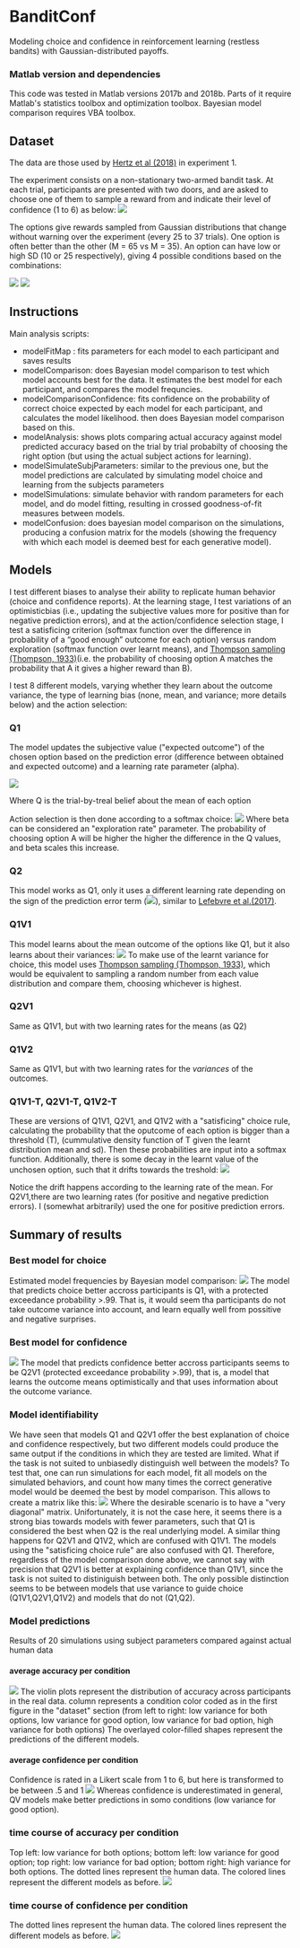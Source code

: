 # BanditConf
Modeling choice and confidence in reinforcement learning (restless bandits) with Gaussian-distributed payoffs.

### Matlab version and dependencies
This code was tested in Matlab versions 2017b and 2018b. Parts of it require Matlab's statistics toolbox and optimization toolbox. Bayesian model comparison requires VBA toolbox.

## Dataset 
 The data are those used by [Hertz et al (2018)](https://journals.plos.org/plosone/article?id=10.1371/journal.pone.0195399) in experiment 1.

The experiment consists on a non-stationary two-armed bandit task. At each trial, participants are presented with two doors, and are asked to choose one of them to sample a reward from and indicate their level of confidence (1 to 6) as below:
<img src="./Figures/HertzTrial.PNG">

The options give rewards sampled from Gaussian distributions that change without warning over the experiment (every 25 to 37 trials). One option is often better than the other (M = 65 vs M = 35). An option can have low or high SD (10 or 25 respectively), giving 4 possible conditions based on the combinations:

<img src= "https://latex.codecogs.com/gif.latex?%5C%5C%20SD_%7Bbad%7D%20%3D%2010%2C%20SD_%7Bgood%7D%20%3D%2010%20%5C%5C%20SD_%7Bbad%7D%20%3D%2025%2C%20SD_%7Bgood%7D%20%3D%2010%20%5C%5C%20SD_%7Bbad%7D%20%3D%2010%2C%20SD_%7Bgood%7D%20%3D%2025%20%5C%5C%20SD_%7Bbad%7D%20%3D%2025%2C%20SD_%7Bgood%7D%20%3D%2025%20%5C%5C">

<img src="./Figures/HertzConditions_Exp1.PNG">

## Instructions 
Main analysis scripts: 
- modelFitMap : fits parameters for each model to each participant and saves results 
- modelComparison: does Bayesian model comparison to test which model accounts best for the data. It estimates the best model for each participant, and compares the model frequncies.
- modelComparisonConfidence: fits confidence on the probability of correct choice expected by each model for each participant, and calculates the model likelihood. then does Bayesian model comparison based on this. 
- modelAnalysis: shows plots comparing actual accuracy against model predicted accuracy based on the trial by trial probabilty of choosing the right option (but using the actual subject actions for learning). 
- modelSimulateSubjParameters: similar to the previous one, but the model predictions are calculated by simulating model choice and learning from the subjects parameters
- modelSimulations: simulate behavior with random parameters for each model, and do model fitting, resulting in crossed goodness-of-fit measures between models.
- modelConfusion: does bayesian model comparison on the simulations, producing a confusion matrix for the models (showing the frequency with which each model is deemed best for each generative model).  

## Models
I test different biases to analyse their ability to replicate human behavior (choice and confidence reports). At the learning stage, I test variations of an optimisticbias (i.e., updating the subjective values more for positive than for negative prediction errors), and at the action/confidence selection stage, I test a satisficing criterion (softmax function over the difference in probability of a “good enough” outcome for each option) versus random exploration (softmax function over learnt means), and [Thompson sampling (Thompson, 1933)](https://www.dropbox.com/s/yhn9prnr5bz0156/1933-thompson.pdf)(i.e. the probability of choosing option A matches the probability that A it gives a higher reward than B).

I test 8 different models, varying whether they learn about the outcome variance, the type of learning bias (none, mean, and variance; more details below) and the action selection:

### Q1
The model updates the subjective value ("expected outcome") of the chosen option based on the prediction error (difference between obtained and expected outcome) and a learning rate parameter (alpha). 

<img src="./Figures/model1_Q.PNG">

Where Q is the trial-by-treal belief about the mean of each option

Action selection is then done according to a softmax choice:
<img src= "./Figures/softmax.PNG">
Where beta can be considered an "exploration rate" parameter. The probability of choosing option A will be higher the higher the difference in the Q values, and beta scales this increase.

### Q2 
This model works as Q1, only it uses a different learning rate depending on the sign of the prediction error term (<img src="https://latex.codecogs.com/gif.latex?R%28t%29%20-%20Q_a%28t%29">), similar to [Lefebvre et al.(2017)](https://www.nature.com/articles/s41562-017-0067). 

### Q1V1
This model learns about the mean outcome of the options like Q1, but it also learns about their variances:
<img src="./Figures/model1_V.PNG">
To make use of the learnt variance for choice, this model uses [Thompson sampling (Thompson, 1933)](https://www.dropbox.com/s/yhn9prnr5bz0156/1933-thompson.pdf), which would be equivalent to sampling a random number from each value distribution and compare them, choosing whichever is highest. 

### Q2V1
Same as Q1V1, but with two learning rates for the means (as Q2)

### Q1V2 
Same as Q1V1, but with two learning rates for the _variances_ of the outcomes.

### Q1V1-T, Q2V1-T, Q1V2-T
These are versions of Q1V1, Q2V1, and Q1V2 with a "satisficing" choice rule, calculating the probability that the oputcome of each option is bigger than a threshold (T), (cummulative density function of T given the learnt distribution mean and sd). Then these probabilities are input into a softmax function. Additionally, there is some decay in the learnt value of the unchosen option, such that it drifts towards the treshold: 
<img src="./Figures/driftQ.PNG">

Notice the drift happens according to the learning rate of the mean. For Q2V1,there are two learning rates (for positive and negative prediction errors). I (somewhat arbitrarily) used the one for positive prediction errors.


## Summary of results

### Best model for choice 
Estimated model frequencies by Bayesian model comparison: 
<img src="./Plots/model_comparison_choice.png">
The model that predicts choice better accross participants is Q1, with a protected exceedance probability >.99. That is, it would seem tha participants do not take outcome variance into account, and learn equally well from possitive and negative surprises.

### Best model for confidence
<img src="./Plots/model_comparison_conf.png">
The model that predicts confidence better accross participants seems to be Q2V1 (protected exceedance probability >.99), that is, a model that learns the outcome means optimistically and that uses information about the outcome variance.

### Model identifiability
We have seen that models Q1 and Q2V1 offer the best explanation of choice and confidence respectively, but two different models could produce the same output if the conditions in which they are tested are limited. What if the task is not suited to unbiasedly distinguish well between the models? To test that, one can run simulations for each model, fit all models on the simulated behaviors, and count how many times the correct generative model would be deemed the best by model comparison. This allows to create a matrix like this:
<img src="./Plots/model_confusion.png">
Where the desirable scenario is to have a "very diagonal" matrix. Unifortunately, it is not the case here, it seems there is a strong bias towards models with fewer parameters, such that Q1 is considered the best when Q2 is the real underlying model. A similar thing happens for Q2V1 and Q1V2, which are confused with Q1V1. The models using the "satisficing choice rule" are also confused with Q1. Therefore, regardless of the model comparison done above, we cannot say with precision that Q2V1 is better at explaining confidence than Q1V1, since the task is not suited to distiniguish between both. The only possible distinction seems to be between models that use variance to guide choice (Q1V1,Q2V1,Q1V2) and models that do not (Q1,Q2).

### Model predictions
Results of 20 simulations using subject parameters compared against actual human data

#### average accuracy per condition
<img src="./Plots/resim_accuracy_cond_models1to8.png">
The violin plots represent the distribution of accuracy across participants in the real data. column represents a condition color coded as in the first figure in the "dataset" section (from left to right: low variance for both options, low variance for good option, low variance for bad option, high variance for both options) The overlayed color-filled shapes represent the predictions of the different models.

#### average confidence per condition
Confidence is rated in a Likert scale from 1 to 6, but here is transformed to be between .5 and 1
<img src="./Plots/resim_confidence_cond_models1to8.png">
Whereas confidence is underestimated in general, QV models make better predictions in somo conditions (low variance for good option).

### time course of accuracy per condition
Top left: low variance for both options; bottom left: low variance for good option; top right: low variance for bad option; bottom right: high variance for both options. 
The dotted lines represent the human data. The colored lines represent the different models as before.
<img src="./Plots/resim_timecourse_accuracy_models1to8.png">

### time course of confidence per condition
The dotted lines represent the human data. The colored lines represent the different models as before.
<img src="./Plots/resim_timecourse_conf_models1to8.png">




<!---
[comment]: #(![f1] use something like this to insert formulas)
[f1]: http://chart.apis.google.com/chart?cht=tx&chl=\alpha
---!>
